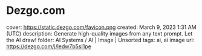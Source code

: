 # Dezgo.com

cover: https://static.dezgo.com/favicon.png
created: March 9, 2023 1:31 AM (UTC)
description: Generate high-quality images from any text prompt. Let the AI draw!
folder: AI Systems / AI | Image | Unsorted
tags: ai, ai image
url: https://dezgo.com/j/ledw7b5sl1pe
